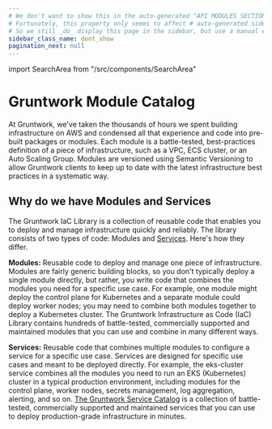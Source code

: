 ```yaml
---
# We don't want to show this in the auto-generated "API MODULES SECTION".
# Fortunately, this property only seems to affect # auto-generated sidebar items.
# So we still _do_ display this page in the sidebar, but use a manual entry.
sidebar_class_name: dont_show
pagination_next: null
---
```


import SearchArea from "/src/components/SearchArea"

# Gruntwork Module Catalog

At Gruntwork, we've taken the thousands of hours we spent building infrastructure on AWS and condensed all that experience and code into pre-built packages or modules. Each module is a battle-tested, best-practices definition of a piece of infrastructure, such as a VPC, ECS cluster, or an Auto Scaling Group. Modules are versioned using Semantic Versioning to allow Gruntwork clients to keep up to date with the latest infrastructure best practices in a systematic way.

## Why do we have Modules and Services

The Gruntwork IaC Library is a collection of reusable code that enables you to deploy and manage infrastructure quickly and reliably. The library consists of two types of code: Modules and [Services](/reference/services/intro/overview/). Here's how they differ.

**Modules:** Reusable code to deploy and manage one piece of infrastructure. Modules are fairly generic building blocks, so you don't typically deploy a single module directly, but rather, you write code that combines the modules you need for a specific use case. For example, one module might deploy the control plane for Kubernetes and a separate module could deploy worker nodes; you may need to combine both modules together to deploy a Kubernetes cluster. The Gruntwork Infrastructure as Code (IaC) Library contains hundreds of battle-tested, commercially supported and maintained modules that you can use and combine in many different ways.

**Services:** Reusable code that combines multiple modules to configure a service for a specific use case. Services are designed for specific use cases and meant to be deployed directly. For example, the eks-cluster service combines all the modules you need to run an EKS (Kubernetes) cluster in a typical production environment, including modules for the control plane, worker nodes, secrets management, log aggregation, alerting, and so on. [The Gruntwork Service Catalog](/reference/services/intro/overview/) is a collection of battle-tested, commercially supported and maintained services that you can use to deploy production-grade infrastructure in minutes.

<SearchArea />
